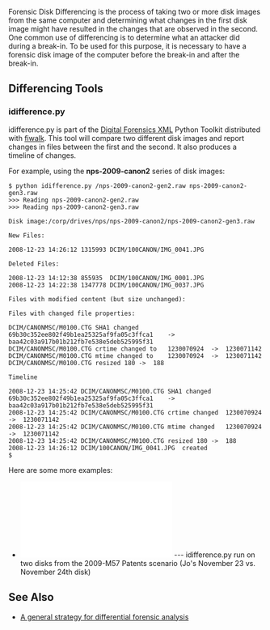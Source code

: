 Forensic Disk Differencing is the process of taking two or more disk
images from the same computer and determining what changes in the first
disk image might have resulted in the changes that are observed in the
second. One common use of differencing is to determine what an attacker
did during a break-in. To be used for this purpose, it is necessary to
have a forensic disk image of the computer before the break-in and after
the break-in.

## Differencing Tools

### idifference.py

idifference.py is part of the [Digital Forensics
XML](Digital_Forensics_XML "wikilink") Python Toolkit distributed with
[fiwalk](fiwalk "wikilink"). This tool will compare two different disk
images and report changes in files between the first and the second. It
also produces a timeline of changes.

For example, using the **nps-2009-canon2** series of disk images:

    $ python idifference.py /nps-2009-canon2-gen2.raw nps-2009-canon2-gen3.raw
    >>> Reading nps-2009-canon2-gen2.raw
    >>> Reading nps-2009-canon2-gen3.raw

    Disk image:/corp/drives/nps/nps-2009-canon2/nps-2009-canon2-gen3.raw

    New Files:

    2008-12-23 14:26:12 1315993 DCIM/100CANON/IMG_0041.JPG

    Deleted Files:

    2008-12-23 14:12:38 855935  DCIM/100CANON/IMG_0001.JPG
    2008-12-23 14:22:38 1347778 DCIM/100CANON/IMG_0037.JPG

    Files with modified content (but size unchanged):

    Files with changed file properties:

    DCIM/CANONMSC/M0100.CTG SHA1 changed    69b30c352ee802f49b1ea25325af9fa05c3ffca1    ->  baa42c03a917b01b212fb7e538e5deb525995f31
    DCIM/CANONMSC/M0100.CTG crtime changed to   1230070924  ->  1230071142
    DCIM/CANONMSC/M0100.CTG mtime changed to    1230070924  ->  1230071142
    DCIM/CANONMSC/M0100.CTG resized 180 ->  188

    Timeline

    2008-12-23 14:25:42 DCIM/CANONMSC/M0100.CTG SHA1 changed    69b30c352ee802f49b1ea25325af9fa05c3ffca1    ->  baa42c03a917b01b212fb7e538e5deb525995f31
    2008-12-23 14:25:42 DCIM/CANONMSC/M0100.CTG crtime changed  1230070924  ->  1230071142
    2008-12-23 14:25:42 DCIM/CANONMSC/M0100.CTG mtime changed   1230070924  ->  1230071142
    2008-12-23 14:25:42 DCIM/CANONMSC/M0100.CTG resized 180 ->  188
    2008-12-23 14:26:12 DCIM/100CANON/IMG_0041.JPG  created
    $

Here are some more examples:

- ![<File:Idifference-demo1.txt>](Idifference-demo1.txt "File:Idifference-demo1.txt")
  --- idifference.py run on two disks from the 2009-M57 Patents scenario
  (Jo's November 23 vs. November 24th disk)

## See Also

- [A general strategy for differential forensic
  analysis](http://dfrws.org/2012/proceedings/DFRWS2012-6.pdf)